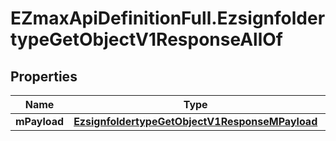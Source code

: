# EZmaxApiDefinitionFull.EzsignfoldertypeGetObjectV1ResponseAllOf

## Properties

Name | Type | Description | Notes
------------ | ------------- | ------------- | -------------
**mPayload** | [**EzsignfoldertypeGetObjectV1ResponseMPayload**](EzsignfoldertypeGetObjectV1ResponseMPayload.md) |  | 



